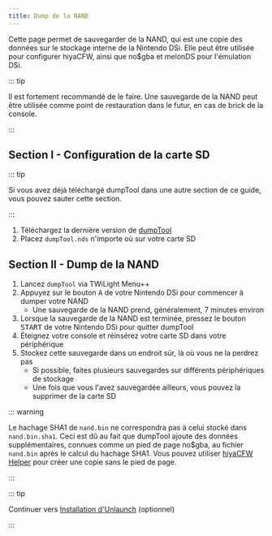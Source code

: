 ```yaml
---
title: Dump de la NAND
---
```


Cette page permet de sauvegarder de la NAND, qui est une copie des données sur le stockage interne de la Nintendo DSi. Elle peut être utilisée pour configurer hiyaCFW, ainsi que no$gba et melonDS pour l'émulation DSi.

::: tip

Il est fortement recommandé de le faire. Une sauvegarde de la NAND peut être utilisée comme point de restauration dans le futur, en cas de brick de la console.

:::

## Section I - Configuration de la carte SD

::: tip

Si vous avez déjà téléchargé dumpTool dans une autre section de ce guide, vous pouvez sauter cette section.

:::

1. Téléchargez la dernière version de [dumpTool](https://github.com/zoogie/dumpTool/releases/latest/download/dumpTool.nds)
1. Placez `dumpTool.nds` n'importe où sur votre carte SD


## Section II - Dump de la NAND

1. Lancez `dumpTool` via TWiLight Menu++
1. Appuyez sur le bouton <kbd class="face">A</kbd> de votre Nintendo DSi pour commencer à dumper votre NAND
   - Une sauvegarde de la NAND prend, généralement, 7 minutes environ
1. Lorsque la sauvegarde de la NAND est terminée, pressez le bouton <kbd>START</kbd> de votre Nintendo DSi pour quitter dumpTool
1. Éteignez votre console et réinsérez votre carte SD dans votre périphérique
1. Stockez cette sauvegarde dans un endroit sûr, là où vous ne la perdrez pas
   - Si possible, faites plusieurs sauvegardes sur différents périphériques de stockage
   - Une fois que vous l'avez sauvegardée ailleurs, vous pouvez la supprimer de la carte SD

::: warning

Le hachage SHA1 de `nand.bin` ne correspondra pas à celui stocké dans `nand.bin.sha1`. Ceci est dû au fait que dumpTool ajoute des données supplémentaires, connues comme un pied de page no$gba, au fichier `nand.bin` après le calcul du hachage SHA1. Vous pouvez utiliser [hiyaCFW Helper](https://github.com/mondul/HiyaCFW-Helper/releases) pour créer une copie sans le pied de page.

:::

::: tip

Continuer vers [Installation d'Unlaunch](installing-unlaunch.html) (optionnel)

:::
